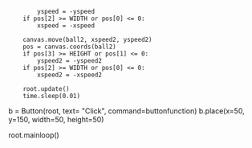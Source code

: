 
            yspeed = -yspeed
        if pos[2] >= WIDTH or pos[0] <= 0:
            xspeed = -xspeed
    
        canvas.move(ball2, xspeed2, yspeed2)
        pos = canvas.coords(ball2)
        if pos[3] >= HEIGHT or pos[1] <= 0:
            yspeed2 = -yspeed2
        if pos[2] >= WIDTH or pos[0] <= 0:
            xspeed2 = -xspeed2

        root.update()
        time.sleep(0.01)

b = Button(root, text= "Click", command=buttonfunction)
b.place(x=50, y=150, width=50, height=50)
        
root.mainloop()



